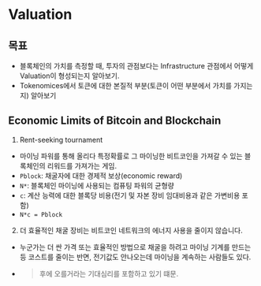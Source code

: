 # Valuation

## 목표

- 블록체인의 가치를 측정할 때, 투자의 관점보다는 Infrastructure 관점에서 어떻게 Valuation이 형성되는지 알아보기.
- Tokenomices에서 토큰에 대한 본질적 부분(토큰이 어떤 부분에서 가치를 가지는지) 알아보기

## Economic Limits of Bitcoin and Blockchain

1. Rent-seeking tournament

- 마이닝 파워를 통해 올리다 특정확률로 그 마이닝한 비트코인을 가져갈 수 있는 블록체인의 리워드를 가져가는 게임.
- `Pblock`: 채굴자에 대한 경제적 보상(economic reward)
- `N*`: 블록체인 마이닝에 사용되는 컴퓨팅 파워의 균형량
- `c`: 계산 능력에 대한 블록당 비용(전기 및 자본 장비 임대비용과 같은 가변비용 포함)
- `N*c = Pblock`

2. 더 효율적인 채굴 장비는 비트코인 ​​네트워크의 에너지 사용을 줄이지 않습니다.

- 누군가는 더 싼 가격 또는 효율적인 방법으로 채굴을 하려고 마이닝 기계를 만드는 등 코스트를 줄이는 반면, 전기값도 안나오는데 마이닝을 계속하는 사람들도 있다.
- > 후에 오를거라는 기대심리를 포함하고 있기 떄문.

